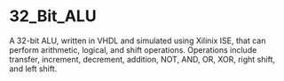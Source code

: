 # 32_Bit_ALU

A 32-bit ALU, written in VHDL and simulated using Xilinix ISE, that can perform arithmetic, logical, and shift operations.
Operations include transfer, increment, decrement, addition, NOT, AND, OR, XOR, right shift, and left shift.
